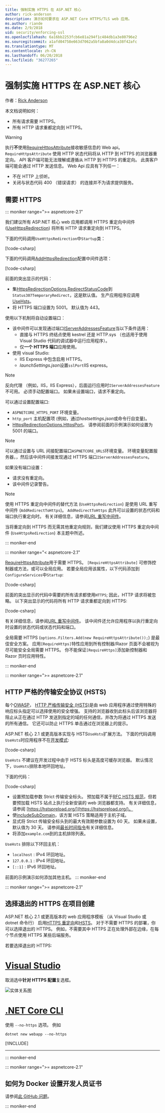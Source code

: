 ```yaml
---
title: 强制实施 HTTPS 在 ASP.NET 核心
author: rick-anderson
description: 演示如何要求在 ASP.NET Core HTTPS/TLS web 应用。
ms.author: riande
ms.date: 2/9/2018
uid: security/enforcing-ssl
ms.openlocfilehash: 6a16bb2253fcb6e81a294f1c484db1a3e80796e2
ms.sourcegitcommit: a1afd04758e663d7062a5bfa8a0d4dca38f42afc
ms.translationtype: MT
ms.contentlocale: zh-CN
ms.lasthandoff: 06/20/2018
ms.locfileid: "36277265"
---
```

# <a name="enforce-https-in-aspnet-core"></a>强制实施 HTTPS 在 ASP.NET 核心

作者：[Rick Anderson](https://twitter.com/RickAndMSFT)

本文档说明如何：

* 所有请求需要 HTTPS。
* 所有 HTTP 请求重都定向到 HTTPS。

> [!WARNING]
> 执行**不**使用[RequireHttpsAttribute](/dotnet/api/microsoft.aspnetcore.mvc.requirehttpsattribute)接收敏感信息的 Web api。 `RequireHttpsAttribute` 使用 HTTP 状态代码将从 HTTP 到 HTTPS 的浏览器重定向。 API 客户端可能无法理解或遵循从 HTTP 到 HTTPS 的重定向。 此类客户端可能会通过 HTTP 发送信息。 Web Api 应具有下列任一：
>
> * 不在 HTTP 上侦听。
> * 关闭与状态代码 400 （错误请求） 的连接并不为请求提供服务。

<a name="require"></a>
## <a name="require-https"></a>需要 HTTPS

::: moniker range=">= aspnetcore-2.1"

我们建议所有 ASP.NET 核心 web 应用都调用 HTTPS 重定向中间件 ([UseHttpsRedirection](/dotnet/api/microsoft.aspnetcore.builder.httpspolicybuilderextensions.usehttpsredirection)) 将所有 HTTP 请求重定向到 HTTPS。

下面的代码调用`UseHttpsRedirection`中`Startup`类：

[!code-csharp[](enforcing-ssl/sample/Startup.cs?name=snippet1&highlight=13)]

下面的代码调用[AddHttpsRedirection](/dotnet/api/microsoft.aspnetcore.builder.httpsredirectionservicesextensions.addhttpsredirection)配置中间件选项：

[!code-csharp[](enforcing-ssl/sample/Startup.cs?name=snippet2&highlight=14-99)]

前面的突出显示的代码：

* 集[HttpsRedirectionOptions.RedirectStatusCode](/dotnet/api/microsoft.aspnetcore.httpspolicy.httpsredirectionoptions.redirectstatuscode)到`Status307TemporaryRedirect`，这是默认值。 生产应用程序应调用[UseHsts](#hsts)。
* 将 HTTPS 端口设置为 5001。 默认值为 443。

使用以下机制将自动设置端口：

* 该中间件可以发现通过端口[IServerAddressesFeature](/dotnet/api/microsoft.aspnetcore.hosting.server.features.iserveraddressesfeature)当以下条件适用：
  - 直接与 HTTPS 终结点使用 kestrel 还是 HTTP.sys （也适用于使用 Visual Studio 代码的调试器中运行应用程序）。
  - 仅**一个 HTTPS 端口**应用使用。
* 使用 visual Studio:
  - IIS Express 中包含启用 HTTPS。
  - *launchSettings.json*设置`sslPort`IIS express。

> [!NOTE]
> 反向代理 （例如，IIS，IIS Express），后面运行应用时`IServerAddressesFeature`不可用。 必须手动配置端口。 如果未设置端口，请求不重定向。

可以通过设置配置端口:

* `ASPNETCORE_HTTPS_PORT` 环境变量。
* `http_port` 主机配置项 (例如，通过*hostsettings.json*或命令行自变量)。
* [HttpsRedirectionOptions.HttpsPort](/dotnet/api/microsoft.aspnetcore.httpspolicy.httpsredirectionoptions.httpsport)。 请参阅前面的示例演示如何设置为 5001 的端口。

> [!NOTE]
> 可以通过设置与 URL 间接配置端口`ASPNETCORE_URLS`环境变量。 环境变量配置服务器，，然后该中间件间接发现通过 HTTPS 端口`IServerAddressesFeature`。

如果没有端口设置：

* 请求没有重定向。
* 该中间件记录警告。

> [!NOTE]
> 使用 HTTPS 重定向中间件的替代方法 (`UseHttpsRedirection`) 是使用 URL 重写中间件 (`AddRedirectToHttps`)。 `AddRedirectToHttps` 此外可以设置的状态代码和端口执行重定向时。 有关详细信息，请参阅[URL 重写中间件](xref:fundamentals/url-rewriting)。
>
> 当将重定向到 HTTPS 而无需其他重定向规则，我们建议使用 HTTPS 重定向中间件 (`UseHttpsRedirection`) 本主题中所述。

::: moniker-end

::: moniker range="< aspnetcore-2.1"

[RequireHttpsAttribute](/dotnet/api/microsoft.aspnetcore.mvc.requirehttpsattribute)用于需要 HTTPS。 `[RequireHttpsAttribute]` 可修饰控制器或方法，或可以全局应用。 若要全局应用该属性，以下代码添加到`ConfigureServices`中`Startup`:

[!code-csharp[](authentication/accconfirm/sample/WebApp1/Startup.cs?name=snippet2&highlight=4-999)]

前面的突出显示的代码中需要的所有请求都使用`HTTPS`; 因此，HTTP 请求将被忽略。 以下突出显示的代码将所有 HTTP 请求重都定向到 HTTPS:

[!code-csharp[](authentication/accconfirm/sample/WebApp1/Startup.cs?name=snippet_AddRedirectToHttps&highlight=7-999)]

有关详细信息，请参阅[URL 重写中间件](xref:fundamentals/url-rewriting)。 该中间件还允许应用程序以执行重定向时设置的状态代码或状态代码和端口。

全局需要 HTTPS (`options.Filters.Add(new RequireHttpsAttribute());`) 是最佳安全方案。 应用`[RequireHttps]`特性应用到所有控制器/Razor 页面不会被视为尽可能安全全局需要 HTTPS。 你不能保证`[RequireHttps]`添加新控制器和 Razor 页时应用特性。

::: moniker-end

::: moniker range=">= aspnetcore-2.1"

<a name="hsts"></a>
## <a name="http-strict-transport-security-protocol-hsts"></a>HTTP 严格的传输安全协议 (HSTS)

每个[OWASP](https://www.owasp.org/index.php/About_The_Open_Web_Application_Security_Project)， [HTTP 严格传输安全 (HSTS)](https://www.owasp.org/index.php/HTTP_Strict_Transport_Security_Cheat_Sheet)是由 web 应用程序通过使用特殊的响应标头指定可以选择使用的安全增强。 支持的浏览器收到此标头后该浏览器将阻止从正在通过 HTTP 发送到指定的域的任何通信，并改为将通过 HTTPS 发送的所有通信。 它还可以防止 HTTPS 单击通过在浏览器上的提示。

ASP.NET 核心 2.1 或更高版本实现与 HSTS`UseHsts`扩展方法。 下面的代码调用`UseHsts`时应用程序不在[开发模式](xref:fundamentals/environments):

[!code-csharp[](enforcing-ssl/sample/Startup.cs?name=snippet1&highlight=10)]

`UseHsts` 不建议在开发过程中由于 HSTS 标头是高度可缓存浏览器。 默认情况下，`UseHsts`排除本地环回地址。

下面的代码：

[!code-csharp[](enforcing-ssl/sample/Startup.cs?name=snippet2&highlight=5-12)]

* 设置预加载参数 Strict 传输安全标头。 预加载不属于[RFC HSTS 规范](https://tools.ietf.org/html/rfc6797)，但若要预加载 HSTS 站点上执行全新安装的 web 浏览器都支持。 有关详细信息，请参阅 [https://hstspreload.org/](https://hstspreload.org/)。
* 使[includeSubDomain](https://tools.ietf.org/html/rfc6797#section-6.1.2)，该方案 HSTS 策略适用于主机子域。 
* 显式将 Strict 传输安全标头到的最大有效期参数设置为 60 天。 如果未设置，默认值为 30 天。 请参阅[最长时间指令](https://tools.ietf.org/html/rfc6797#section-6.1.1)有关详细信息。
* 将添加`example.com`到的主机排除列表。

`UseHsts` 排除以下环回主机：

* `localhost` : IPv4 环回地址。
* `127.0.0.1` : IPv4 环回地址。
* `[::1]` : IPv6 环回地址。

前面的示例演示如何添加其他主机。
::: moniker-end

::: moniker range=">= aspnetcore-2.1"

<a name="https"></a>
## <a name="opt-out-of-https-on-project-creation"></a>选择退出的 HTTPS 在项目创建

ASP.NET 核心 2.1 或更高版本的 web 应用程序模板 （从 Visual Studio 或 dotnet 命令行） 启用[HTTPS 重定向](#require)和[HSTS](#hsts)。 对于不需要 HTTPS 的部署，你可以选择退出的 HTTPS。 例如，不需要其中 HTTPS 正在处理外部在边缘，在每个节点使用 HTTPS 某些后端服务。

若要选择退出的 HTTPS:

# <a name="visual-studiotabvisual-studio"></a>[Visual Studio](#tab/visual-studio) 

取消选中**针对 HTTPS 配置**复选框。

![实体关系图](enforcing-ssl/_static/out.png)

#   <a name="net-core-clitabnetcore-cli"></a>[.NET Core CLI](#tab/netcore-cli) 

使用 `--no-https` 选项。 例如

```console
dotnet new webapp --no-https
```

[!INCLUDE[](~/includes/webapp-alias-notice.md)]

---

::: moniker-end

::: moniker range=">= aspnetcore-2.1"

## <a name="how-to-setup-a-developer-certificate-for-docker"></a>如何为 Docker 设置开发人员证书

请参阅[此 GitHub 问题](https://github.com/aspnet/Docs/issues/6199)。

::: moniker-end
